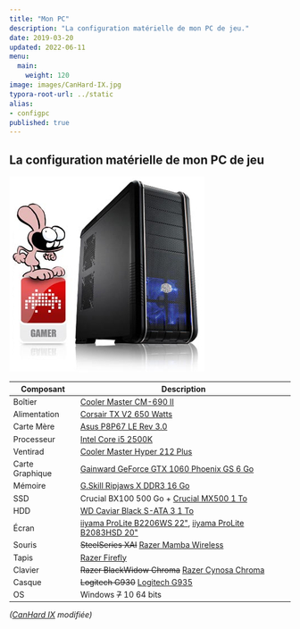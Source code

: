 ```yaml
---
title: "Mon PC"
description: "La configuration matérielle de mon PC de jeu."
date: 2019-03-20
updated: 2022-06-11
menu:
  main:
    weight: 120
image: images/CanHard-IX.jpg
typora-root-url: ../static
alias:
- configpc
published: true
---
```

## La configuration matérielle de mon PC de jeu

![CanHard IX](/images/CanHard-IX.jpg)

| Composant       | Description |
| --------------- | ----------- |
| Boîtier         | [Cooler Master CM-690 II](http://www.coolermaster.com/case/mid-tower/cm-690-ii-ver-2/) |
| Alimentation    | [Corsair TX V2 650 Watts](https://www.corsair.com/fr/fr/p/CMPSU-650TXV2) |
| Carte Mère      | [Asus P8P67 LE Rev 3.0](https://www.asus.com/Motherboards/P8P67_LE/) |
| Processeur      | [Intel Core i5 2500K](http://ark.intel.com/products/52209/Intel-Core-i5-2500-Processor-6M-Cache-up-to-3_70-GHz) |
| Ventirad        | [Cooler Master Hyper 212 Plus](https://web.archive.org/web/2019/http://www.coolermaster.com/cooling/cpu-air-cooler/hyper-212-plus/) |
| Carte Graphique | [Gainward GeForce GTX 1060 Phoenix GS 6 Go](https://www.gainward.com/main/vgapro.php?id=988) |
| Mémoire         | [G.Skill Ripjaws X DDR3 16 Go](http://www.gskill.com/product/165/176/1532077159/F3-12800CL9D-8GBXL) |
| SSD             | Crucial BX100 500 Go + [Crucial MX500 1 To](https://www.crucial.fr/ssd/mx500/ct1000mx500ssd1) |
| HDD             | [WD Caviar Black S-ATA 3 1 To](https://www.wdc.com/fr-fr/products/internal-storage/wd-black-desktop.html#WD1003FZEX) |
| Écran           | [iiyama ProLite B2206WS 22"](http://iiyama.com/fr_fr/produits/prolite-b2206ws-1/), [iiyama ProLite B2083HSD 20"](https://iiyama.com/fr_fr/produits/prolite-b2083hsd-b1/) |
| Souris          | ~~SteelSeries XAI~~ [Razer Mamba Wireless](https://www.razer.com/fr-fr/gaming-mice/razer-mamba-wireless) |
| Tapis           | [Razer Firefly](https://www.razer.com/fr-fr/gaming-mouse-mats/razer-firefly) |
| Clavier         | ~~Razer BlackWidow Chroma~~ [Razer Cynosa Chroma](https://www.razer.com/fr-fr/gaming-keyboards-keypads/razer-cynosa-chroma) |
| Casque          | ~~Logitech G930~~ [Logitech G935](https://www.logitechg.com/fr-fr/products/gaming-audio/g935-wireless-7-1-surround-sound-lightsync-gaming-headset.981-000744.html) |
| OS              | Windows ~~7~~ 10 64 bits |

_([CanHard IX](https://web.archive.org/web/2011/http://www.materiel.net/ordinateur/materiel-net-canhard-ix-70538.html) modifiée)_
